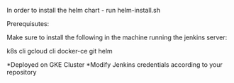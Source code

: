 In order to install the helm chart - run helm-install.sh

Prerequisutes:

Make sure to install the following in the machine running the jenkins server:

k8s cli
gcloud cli
docker-ce
git
helm

*Deployed on GKE Cluster
*Modify Jenkins credentials according to your repository
